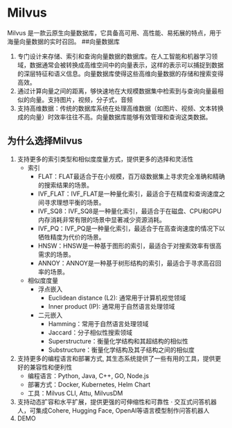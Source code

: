 # Milvus
Milvus 是一款云原生向量数据库，它具备高可用、高性能、易拓展的特点，用于海量向量数据的实时召回。
##向量数据库
1. 专门设计来存储、索引和查询向量数据的数据库。在人工智能和机器学习领域，数据通常会被转换成高维空间中的向量表示，这样的表示可以捕捉到数据的深层特征和语义信息。向量数据库使得这些高维向量数据的存储和搜索变得高效。
2. 通过计算向量之间的距离，够快速地在大规模数据集中检索到与查询向量最相似的向量。支持图片，视频，分子式，音频
3. 支持高维数据：传统的数据库系统在处理高维数据（如图片、视频、文本转换成的向量）时效率往往不高。向量数据库能够有效管理和查询这类数据。
## 为什么选择Milvus  
1. 支持更多的索引类型和相似度度量方式，提供更多的选择和灵活性
    - 索引  
        - FLAT：FLAT最适合于在小规模，百万级数据集上寻求完全准确和精确的搜索结果的场景。
        - IVF_FLAT：IVF_FLAT是一种量化索引，最适合于在精度和查询速度之间寻求理想平衡的场景。
        - IVF_SQ8：IVF_SQ8是一种量化索引，最适合于在磁盘、CPU和GPU内存消耗非常有限的场景中显著减少资源消耗。
        - IVF_PQ：IVF_PQ是一种量化索引，最适合于在高查询速度的情况下以牺牲精度为代价的场景。
        - HNSW：HNSW是一种基于图形的索引，最适合于对搜索效率有很高需求的场景。
        - ANNOY：ANNOY是一种基于树形结构的索引，最适合于寻求高召回率的场景。
    - 相似度度量
        - 浮点嵌入 
            - Euclidean distance (L2): 通常用于计算机视觉领域
            - Inner product (IP): 通常用于自然语言处理领域
        - 二元嵌入
            - Hamming：常用于自然语言处理领域
            - Jaccard：分子相似性搜索领域
            - Superstructure：衡量化学结构和其超结构的相似性
            - Substructure：衡量化学结构及其子结构之间的相似度
2. 支持更多的编程语言和部署方式, 其生态系统提供了一些有用的工具，提供更好的兼容性和便利性
    - 编程语言：Python, Java, C++, GO, Node.js
    - 部署方式：Docker, Kubernetes, Helm Chart
    - 工具：Milvus CLI, Attu, MilvusDM
3. 支持动态扩容和水平扩展，提供更强的可伸缩性和可靠性
    · 交互式问答机器人，可集成Cohere, Hugging Face, OpenAI等语言模型制作问答机器人
4. DEMO



